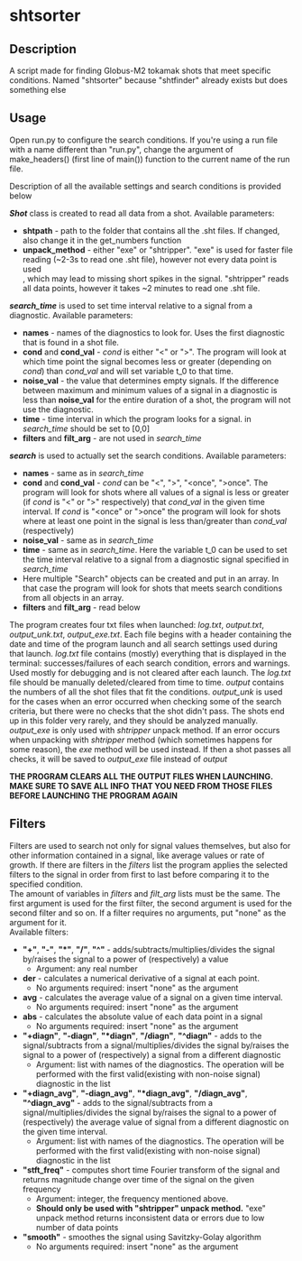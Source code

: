 # shtsorter
## Description
A script made for finding Globus-M2 tokamak shots that meet specific conditions.
Named "shtsorter" because "shtfinder" already exists but does something else
## Usage
Open run.py to configure the search conditions. If you're using a run file with a name different than "run.py",
change the argument of make_headers() (first line of main()) function to the current name of the run file. <p>
Description of all the available settings and search conditions is provided below <p>
***Shot*** class is created to read all data from a shot. Available parameters: <br>
- **shtpath** - path to the folder that contains all the .sht files. If changed, also change it in the get_numbers function <br>
- **unpack_method** - either "exe" or "shtripper". "exe" is used for faster file reading (~2-3s to read one .sht file),
however not every data point is used<br>, which may lead to missing short spikes in the signal. "shtripper" reads all data points,
however it takes ~2 minutes to read one .sht file. <p>

***search_time*** is used to set time interval relative to a signal from a diagnostic. Available parameters: <br>
- **names** - names of the diagnostics to look for. Uses the first diagnostic that is found
in a shot file. <br>
- **cond** and **cond_val** - *cond* is either "<" or ">". The program will look at which
time point the signal becomes less or greater (depending on *cond*) than *cond_val* and will set
variable t_0 to that time.<br>
- **noise_val** - the value that determines empty signals. If the difference between maximum and minimum
values of a signal in a diagnostic is less than **noise_val** for the entire duration of a shot, the program will
not use the diagnostic.<br>
- **time** - time interval in which the program looks for a signal. in *search_time* should be set to [0,0] <br>
- **filters** and **filt_arg** - are not used in *search_time*

***search*** is used to actually set the search conditions. Available parameters: <br>
- **names** - same as in *search_time*
- **cond** and **cond_val** - *cond* can be "<", ">", "<once", ">once". The program will look for
shots where all values of a signal is less or greater (if *cond* is "<" or ">" respectively) that *cond_val* in the given
time interval. If *cond* is "<once" or ">once" the program will look for shots where at least one point in the signal
is less than/greater than *cond_val* (respectively)
- **noise_val** - same as in *search_time*
- **time** - same as in *search_time*. Here the variable t_0 can be used to set the time interval
relative to a signal from a diagnostic signal specified in *search_time* <br>
- Here multiple "Search" objects can be created and put in an array. In that case the program will look for
shots that meets search conditions from all objects in an array. <br>
- **filters** and **filt_arg** - read below

The program creates four txt files when launched: *log.txt*, *output.txt*, *output_unk.txt*, *output_exe.txt*.
Each file begins with a header containing the date and time of the program launch and all search settings used
during that launch. *log.txt* file contains (mostly) everything that is displayed in the terminal: successes/failures 
of each search condition, errors and warnings. Used mostly for debugging and is not cleared after each launch. 
The *log.txt* file should be manually deleted/cleared from time to time. *output* contains the numbers of all the shot
files that fit the conditions. *output_unk* is used for the cases when an error occurred when checking some
of the search criteria, but there were no checks that the shot didn't pass. The shots end up in this
folder very rarely, and they should be analyzed manually. *output_exe* is only used with *shtripper* unpack method.
If an error occurs when unpacking with *shtripper* method (which sometimes happens for some reason),
the *exe* method will be used instead. If then a shot passes all checks, it will be saved to *output_exe* file instead
of *output*<p>
**THE PROGRAM CLEARS ALL THE OUTPUT FILES WHEN LAUNCHING. MAKE SURE TO SAVE ALL INFO THAT YOU NEED FROM THOSE FILES
BEFORE LAUNCHING THE PROGRAM AGAIN**
## Filters 
Filters are used to search not only for signal values themselves, 
but also for other information contained in a signal, like average values or rate of growth.
If there are filters in the *filters* list the program applies the selected filters to the signal in order from first
to last before comparing it to the specified condition. <br>
The amount of variables in *filters* and *filt_arg* lists must be the same. The first argument is used for the first
filter, the second argument is used for the second filter and so on. If a filter requires no
arguments, put "none" as the argument for it. <br>
Available filters:
- **"+"**, **"-"**, **"*"**, **"/"**, **"^"** - adds/subtracts/multiplies/divides the signal by/raises the signal to a
power of (respectively) a value
    - Argument: any real number
- **der** - calculates a numerical derivative of a signal at each point. 
    - No arguments required: insert "none" as the argument
- **avg** - calculates the average value of a signal on a given time interval.
    -   No arguments required: insert "none" as the argument
- **abs** - calculates the absolute value of each data point in a signal
    - No arguments required: insert "none" as the argument
- **"+diagn"**, **"-diagn"**, **"*diagn"**, **"/diagn"**, **"^diagn"** - adds to the signal/subtracts from a signal/multiplies/divides the signal by/raises the signal to a
power of (respectively) a signal from a different diagnostic
    - Argument: list with names of the diagnostics. The operation will be performed with the first 
  valid(existing with non-noise signal) diagnostic in the list
- **"+diagn_avg"**, **"-diagn_avg"**, **"*diagn_avg"**, **"/diagn_avg"**, **"^diagn_avg"** - adds to the signal/subtracts from a signal/multiplies/divides the signal by/raises the signal to a
power of (respectively) the average value of signal from a different diagnostic on the given time interval.
    - Argument: list with names of the diagnostics. The operation will be performed with the first 
  valid(existing with non-noise signal) diagnostic in the list
- **"stft_freq"** - computes short time Fourier transform of the signal and returns magnitude change over time of
the signal on the given frequency
    - Argument: integer, the frequency mentioned above.
    - **Should only be used with "shtripper" unpack method.** "exe" unpack method returns inconsistent data or errors
  due to low number of data points 
- **"smooth"** - smoothes the signal using Savitzky-Golay algorithm
    - No arguments required: insert "none" as the argument 
  
